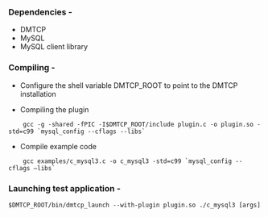 ### Dependencies -

- DMTCP
- MySQL
- MySQL client library

### Compiling -

- Configure the shell variable DMTCP_ROOT to point to the DMTCP installation

- Compiling the plugin
```
    gcc -g -shared -fPIC -I$DMTCP_ROOT/include plugin.c -o plugin.so -std=c99 `mysql_config --cflags --libs`
```
- Compile example code
```
    gcc examples/c_mysql3.c -o c_mysql3 -std=c99 `mysql_config --cflags –libs`
```
### Launching test application -

    $DMTCP_ROOT/bin/dmtcp_launch --with-plugin plugin.so ./c_mysql3 [args]
